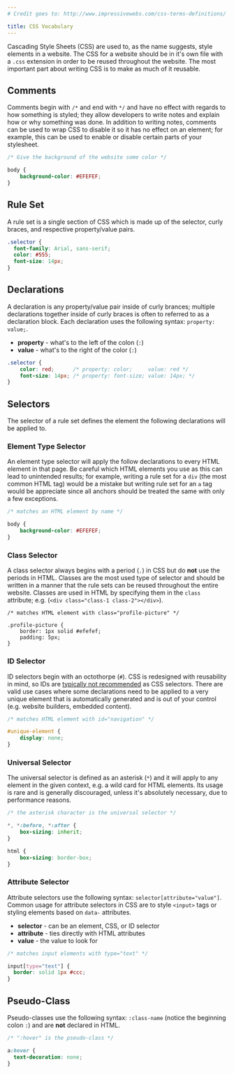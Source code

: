 ```yaml
---
# Credit goes to: http://www.impressivewebs.com/css-terms-definitions/

title: CSS Vocabulary
---
```


Cascading Style Sheets (CSS) are used to, as the name suggests, style elements in a website. The CSS for a website should be in it's own file with a `.css` extension in order to be reused throughout the website. The most important part about writing CSS is to make as much of it reusable.

## Comments

Comments begin with `/*` and end with `*/` and have no effect with regards to how something is styled; they allow developers to write notes and explain how or why something was done. In addition to writing notes, comments can be used to wrap CSS to disable it so it has no effect on an element; for example, this can be used to enable or disable certain parts of your stylesheet.

```css
/* Give the background of the website some color */

body {
    background-color: #EFEFEF;
}
```

## Rule Set

A rule set is a single section of CSS which is made up of the selector, curly braces, and respective property/value pairs.

```css
.selector {
  font-family: Arial, sans-serif;
  color: #555;
  font-size: 14px;
}
```

## Declarations

A declaration is any property/value pair inside of curly brances; multiple declarations together inside of curly braces is often to referred to as a declaration block. Each declaration uses the following syntax: `property: value;`.

- **property** - what's to the left of the colon (`:`)
- **value**    - what's to the right of the color (`:`)

```css
.selector {
    color: red;      /* property: color;     value: red */
    font-size: 14px; /* property: font-size; value: 14px; */
}
```

## Selectors

The selector of a rule set defines the element the following declarations will be applied to.

### Element Type Selector

An element type selector will apply the follow declarations to every HTML element in that page. Be careful which HTML elements you use as this can lead to unintended results; for example, writing a rule set for a `div` (the most common HTML tag) would be a mistake but writing rule set for an `a` tag would be appreciate since all anchors should be treated the same with only a few exceptions.

```css
/* matches an HTML element by name */

body {
    background-color: #EFEFEF;
}
```

### Class Selector

A class selector always begins with a period (`.`) in CSS but do **not** use the periods in HTML. Classes are the most used type of selector and should be written in a manner that the rule sets can be reused throughout the entire website. Classes are used in HTML by specifying them in the `class` attribute; e.g. (`<div class="class-1 class-2"></div>`).

```
/* matches HTML element with class="profile-picture" */

.profile-picture {
    border: 1px solid #efefef;
    padding: 5px;
}
```

### ID Selector

ID selectors begin with an octothorpe (`#`). CSS is redesigned with reusability in mind, so IDs are [typically not recommended](http://oli.jp/2011/ids/) as CSS selectors. There are valid use cases where some declarations need to be applied to a very unique element that is automatically generated and is out of your control (e.g. website builders, embedded content).

```css
/* matches HTML element with id="navigation" */

#unique-element {
    display: none;
}
```

### Universal Selector

The universal selector is defined as an asterisk (`*`) and it will apply to any element in the given context, e.g. a wild card for HTML elements. Its usage is rare and is generally discouraged, unless it's absolutely necessary, due to performance reasons.

```css
/* the asterisk character is the universal selector */

*, *:before, *:after {
    box-sizing: inherit;
}

html {
    box-sizing: border-box;
}
```

### Attribute Selector

Attribute selectors use the following syntax: `selector[attribute="value"]`. Common usage for attribute selectors in CSS are to style `<input>` tags or styling elements based on `data-` attributes.

- **selector**  - can be an element, CSS, or ID selector
- **attribute** - ties directly with HTML attributes
- **value**     - the value to look for

```css
/* matches input elements with type="text" */

input[type="text"] {
  border: solid 1px #ccc;
}
```

## Pseudo-Class

Pseudo-classes use the following syntax: `:class-name` (notice the beginning colon `:`) and are **not** declared in HTML.

```css
/* ":hover" is the pseudo-class */

a:hover {
  text-decoration: none;
}
```